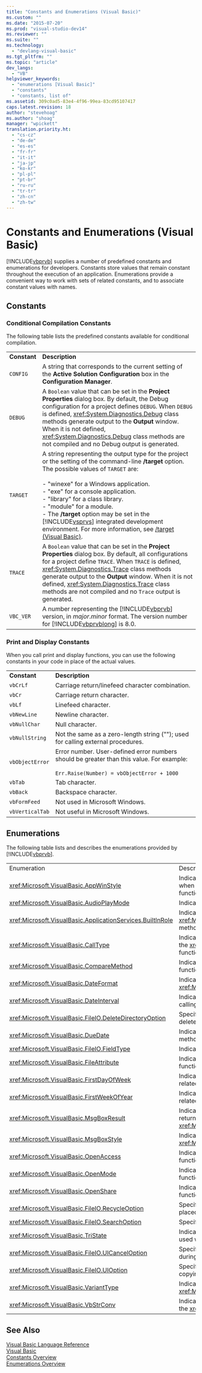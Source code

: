 ```yaml
---
title: "Constants and Enumerations (Visual Basic)"
ms.custom: ""
ms.date: "2015-07-20"
ms.prod: "visual-studio-dev14"
ms.reviewer: ""
ms.suite: ""
ms.technology: 
  - "devlang-visual-basic"
ms.tgt_pltfrm: ""
ms.topic: "article"
dev_langs: 
  - "VB"
helpviewer_keywords: 
  - "enumerations [Visual Basic]"
  - "constants"
  - "constants, list of"
ms.assetid: 309c0ad5-83e4-4f96-99ea-83cd95107417
caps.latest.revision: 18
author: "stevehoag"
ms.author: "shoag"
manager: "wpickett"
translation.priority.ht: 
  - "cs-cz"
  - "de-de"
  - "es-es"
  - "fr-fr"
  - "it-it"
  - "ja-jp"
  - "ko-kr"
  - "pl-pl"
  - "pt-br"
  - "ru-ru"
  - "tr-tr"
  - "zh-cn"
  - "zh-tw"
---
```

# Constants and Enumerations (Visual Basic)
[!INCLUDE[vbprvb](../../csharp/programming-guide/concepts/linq/includes/vbprvb_md.md)] supplies a number of predefined constants and enumerations for developers. Constants store values that remain constant throughout the execution of an application. Enumerations provide a convenient way to work with sets of related constants, and to associate constant values with names.  
  
## Constants  
  
### Conditional Compilation Constants  
 The following table lists the predefined constants available for conditional compilation.  
  
|||  
|-|-|  
|**Constant**|**Description**|  
|`CONFIG`|A string that corresponds to the current setting of the **Active Solution Configuration** box in the **Configuration Manager**.|  
|`DEBUG`|A `Boolean` value that can be set in the **Project Properties** dialog box. By default, the Debug configuration for a project defines `DEBUG`. When `DEBUG` is defined, <xref:System.Diagnostics.Debug> class methods generate output to the **Output** window. When it is not defined, <xref:System.Diagnostics.Debug> class methods are not compiled and no Debug output is generated.|  
|`TARGET`|A string representing the output type for the project or the setting of the command-line **/target** option. The possible values of `TARGET` are:<br /><br /> -   "winexe" for a Windows application.<br />-   "exe" for a console application.<br />-   "library" for a class library.<br />-   "module" for a module.<br />-   The **/target** option may be set in the [!INCLUDE[vsprvs](../../csharp/includes/vsprvs_md.md)] integrated development environment. For more information, see [/target (Visual Basic)](../../visual-basic/reference/command-line-compiler/target.md).|  
|`TRACE`|A `Boolean` value that can be set in the **Project Properties** dialog box. By default, all configurations for a project define `TRACE`. When `TRACE` is defined, <xref:System.Diagnostics.Trace> class methods generate output to the **Output** window. When it is not defined, <xref:System.Diagnostics.Trace> class methods are not compiled and no `Trace` output is generated.|  
|`VBC_VER`|A number representing the [!INCLUDE[vbprvb](../../csharp/programming-guide/concepts/linq/includes/vbprvb_md.md)] version, in *major*.*minor* format. The version number for [!INCLUDE[vbprvblong](../../visual-basic/developing-apps/customizing-extending-my/includes/vbprvblong_md.md)] is 8.0.|  
  
### Print and Display Constants  
 When you call print and display functions, you can use the following constants in your code in place of the actual values.  
  
|||  
|-|-|  
|**Constant**|**Description**|  
|`vbCrLf`|Carriage return/linefeed character combination.|  
|`vbCr`|Carriage return character.|  
|`vbLf`|Linefeed character.|  
|`vbNewLine`|Newline character.|  
|`vbNullChar`|Null character.|  
|`vbNullString`|Not the same as a zero-length string (""); used for calling external procedures.|  
|`vbObjectError`|Error number. User-defined error numbers should be greater than this value. For example:<br /><br /> `Err.Raise(Number) = vbObjectError + 1000`|  
|`vbTab`|Tab character.|  
|`vbBack`|Backspace character.|  
|`vbFormFeed`|Not used in Microsoft Windows.|  
|`vbVerticalTab`|Not useful in Microsoft Windows.|  
  
## Enumerations  
 The following table lists and describes the enumerations provided by [!INCLUDE[vbprvb](../../csharp/programming-guide/concepts/linq/includes/vbprvb_md.md)].  
  
|||  
|-|-|  
|Enumeration|Description|  
|<xref:Microsoft.VisualBasic.AppWinStyle>|Indicates the window style to use for the invoked program when calling the <xref:Microsoft.VisualBasic.Interaction.Shell*> function.|  
|<xref:Microsoft.VisualBasic.AudioPlayMode>|Indicates how to play sounds when calling audio methods.|  
|<xref:Microsoft.VisualBasic.ApplicationServices.BuiltInRole>|Indicates the type of role to check when calling the <xref:Microsoft.VisualBasic.ApplicationServices.User.IsInRole*> method.|  
|<xref:Microsoft.VisualBasic.CallType>|Indicates the type of procedure being invoked when calling the <xref:Microsoft.VisualBasic.Interaction.CallByName*> function.|  
|<xref:Microsoft.VisualBasic.CompareMethod>|Indicates how to compare strings when calling comparison functions.|  
|<xref:Microsoft.VisualBasic.DateFormat>|Indicates how to display dates when calling the <xref:Microsoft.VisualBasic.Strings.FormatDateTime*> function.|  
|<xref:Microsoft.VisualBasic.DateInterval>|Indicates how to determine and format date intervals when calling date-related functions.|  
|<xref:Microsoft.VisualBasic.FileIO.DeleteDirectoryOption>|Specifies what should be done when a directory that is to be deleted contains files or directories.|  
|<xref:Microsoft.VisualBasic.DueDate>|Indicates when payments are due when calling financial methods.|  
|<xref:Microsoft.VisualBasic.FileIO.FieldType>|Indicates whether text fields are delimited or fixed-width.|  
|<xref:Microsoft.VisualBasic.FileAttribute>|Indicates the file attributes to use when calling file-access functions.|  
|<xref:Microsoft.VisualBasic.FirstDayOfWeek>|Indicates the first day of the week to use when calling date-related functions.|  
|<xref:Microsoft.VisualBasic.FirstWeekOfYear>|Indicates the first week of the year to use when calling date-related functions.|  
|<xref:Microsoft.VisualBasic.MsgBoxResult>|Indicates which button was pressed on a message box, returned by the <xref:Microsoft.VisualBasic.Interaction.MsgBox*> function.|  
|<xref:Microsoft.VisualBasic.MsgBoxStyle>|Indicates which buttons to display when calling the <xref:Microsoft.VisualBasic.Interaction.MsgBox*> function.|  
|<xref:Microsoft.VisualBasic.OpenAccess>|Indicates how to open a file when calling file-access functions.|  
|<xref:Microsoft.VisualBasic.OpenMode>|Indicates how to open a file when calling file-access functions.|  
|<xref:Microsoft.VisualBasic.OpenShare>|Indicates how to open a file when calling file-access functions.|  
|<xref:Microsoft.VisualBasic.FileIO.RecycleOption>|Specifies whether a file should be deleted permanently or placed in the Recycle Bin.|  
|<xref:Microsoft.VisualBasic.FileIO.SearchOption>|Specifies whether to search all or only top-level directories.|  
|<xref:Microsoft.VisualBasic.TriState>|Indicates a `Boolean` value or whether the default should be used when calling number-formatting functions.|  
|<xref:Microsoft.VisualBasic.FileIO.UICancelOption>|Specifies what should be done if the user clicks **Cancel** during an operation.|  
|<xref:Microsoft.VisualBasic.FileIO.UIOption>|Specifies whether or not to show a progress dialog when copying, deleting, or moving files or directories.|  
|<xref:Microsoft.VisualBasic.VariantType>|Indicates the type of a variant object, returned by the <xref:Microsoft.VisualBasic.Information.VarType*> function.|  
|<xref:Microsoft.VisualBasic.VbStrConv>|Indicates which type of conversion to perform when calling the <xref:Microsoft.VisualBasic.Strings.StrConv*> function.|  
  
## See Also  
 [Visual Basic Language Reference](../../visual-basic/language-reference/index.md)   
 [Visual Basic](../../visual-basic/index.md)   
 [Constants Overview](../../visual-basic/programming-guide/language-features/constants-enums/constants-overview.md)   
 [Enumerations Overview](../../visual-basic/programming-guide/language-features/constants-enums/enumerations-overview.md)